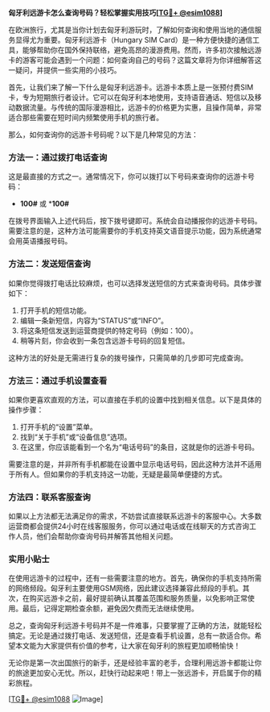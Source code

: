 **匈牙利远游卡怎么查询号码？轻松掌握实用技巧[[TG💪+ @esim1088](https://t.me/s/esim1088)]**

在欧洲旅行，尤其是当你计划去匈牙利游玩时，了解如何查询和使用当地的通信服务显得尤为重要。匈牙利远游卡（Hungary SIM Card）是一种方便快捷的通信工具，能够帮助你在国外保持联络，避免高昂的漫游费用。然而，许多初次接触远游卡的游客可能会遇到一个问题：如何查询自己的号码？这篇文章将为你详细解答这一疑问，并提供一些实用的小技巧。

首先，让我们来了解一下什么是匈牙利远游卡。远游卡本质上是一张预付费SIM卡，专为短期旅行者设计。它可以在匈牙利本地使用，支持语音通话、短信以及移动数据流量。与传统的国际漫游相比，远游卡的价格更为实惠，且操作简单，非常适合那些需要在短时间内频繁使用手机的旅行者。

那么，如何查询你的远游卡号码呢？以下是几种常见的方法：

### 方法一：通过拨打电话查询

这是最直接的方式之一。通常情况下，你可以拨打以下号码来查询你的远游卡号码：

- **100#** 或 ***100#**

在拨号界面输入上述代码后，按下拨号键即可。系统会自动播报你的远游卡号码。需要注意的是，这种方法可能需要你的手机支持英文语音提示功能，因为系统通常会用英语播报号码。

### 方法二：发送短信查询

如果你觉得拨打电话比较麻烦，也可以选择发送短信的方式来查询号码。具体步骤如下：

1. 打开手机的短信功能。
2. 编辑一条新短信，内容为“STATUS”或“INFO”。
3. 将这条短信发送到运营商提供的特定号码（例如：100）。
4. 稍等片刻，你会收到一条包含远游卡号码的回复短信。

这种方法的好处是无需进行复杂的拨号操作，只需简单的几步即可完成查询。

### 方法三：通过手机设置查看

如果你更喜欢直观的方法，可以直接在手机的设置中找到相关信息。以下是具体的操作步骤：

1. 打开手机的“设置”菜单。
2. 找到“关于手机”或“设备信息”选项。
3. 在这里，你应该能看到一个名为“电话号码”的条目，这就是你的远游卡号码。

需要注意的是，并非所有手机都能在设置中显示电话号码，因此这种方法并不适用于所有人。但如果你的手机支持这一功能，无疑是最简单便捷的方式。

### 方法四：联系客服查询

如果以上方法都无法满足你的需求，不妨尝试直接联系远游卡的客服中心。大多数运营商都会提供24小时在线客服服务，你可以通过电话或在线聊天的方式咨询工作人员，他们会帮助你查询号码并解答其他相关问题。

### 实用小贴士

在使用远游卡的过程中，还有一些需要注意的地方。首先，确保你的手机支持所需的网络频段。匈牙利主要使用GSM网络，因此建议选择兼容此频段的手机。其次，在购买远游卡之前，最好提前确认其覆盖范围和服务质量，以免影响正常使用。最后，记得定期检查余额，避免因欠费而无法继续使用。

总之，查询匈牙利远游卡号码并不是一件难事，只要掌握了正确的方法，就能轻松搞定。无论是通过拨打电话、发送短信，还是查看手机设置，总有一款适合你。希望本文能为大家提供有价值的参考，让大家在匈牙利的旅程更加顺畅愉快！

无论你是第一次出国旅行的新手，还是经验丰富的老手，合理利用远游卡都能让你的旅途更加安心无忧。所以，赶快行动起来吧！带上一张远游卡，开启属于你的精彩旅程。

[[TG💪+ @esim1088](https://t.me/s/esim1088) ![Image](https://i.postimg.cc/4NQfJmqS/Snipaste-2025-05-13-00-14-12.png)]